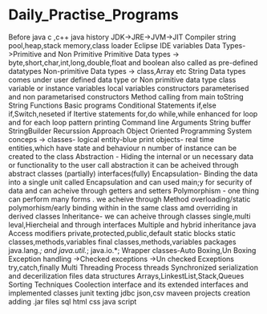 # Daily_Practise_Programs
Before java c ,c++ 
java history
JDK->JRE->JVM->JIT Compiler
string pool,heap,stack memory,class loader
Eclipse IDE
variables
Data Types->Primitive and Non Primitive
Primitive Data types -> byte,short,char,int,long,double,float and boolean also called as pre-defined datatypes
Non-primitive Data types -> class,Array etc 
String Data types comes under user defined data type or Non primitive data type
class variable or instance variables
local variables
constructors
parameterised and non parametarised constructors
Method calling from main
toString
String Functions
Basic programs
Conditional Statements if,else if,Switch,neseted if
Itertive statements for,do while,while
enhanced for loop and for each loop
pattern printing
Command line Arguments
String buffer
StringBuilder
Recurssion Approach
Object Oriented Programming System conceps -> 
classes-       logical entity-blue print 
objects-       real time entities,which have state and behaviour n number of instance can be created to the class 
Abstraction -  Hiding the internal or un necessary data or functionality to the user call abstraction it can be acheived through abstract classes (partially) interfaces(fully) 
Encapsulation- Binding the data into a single unit called Encapsulation and can used main;y for security of data and can acheive through getters and setters
Polymorphism - one thing can perform many forms . we acheive through Method overloading/static polymorhism/early binding within in the same class amd overriding in derived classes 
Inheritance-   we can acheive through classes single,multi leval,Hiercheial and through interfaces Multiple and hybrid inheritance
java Access modifiers  private,protected,public,default
static blocks
static classes,methods,variables
final classes,methods,variables
packages java.lang.*; and java.util.*; java.io.*;
Wrapper classes-Auto Boxing,Un Boxing
Exception handling ->Checked exceptions ->Un checked Ecxeptions
try,catch,finally
Multi Threading
Process
threads
Synchronized
serialization and decerilization
files
data structures Arrays,LinkestList,Stack,Queues
Sorting Techniques
Coolection interface and its extended interfaces and implemented classes
junit texting
jdbc
json,csv
maveen projects creation
adding .jar files
sql
html
css
java script
